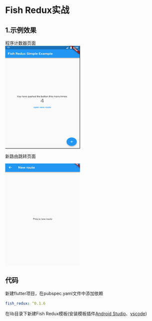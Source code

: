 # Fish Redux实战

## 1.示例效果    

程序计数器页面    
<img src="pic/3-main.png"  height="330" width="240" div align=center>   

新路由跳转页面   

<img src="pic/3-second.png"  height="330" width="240" div align=center>    

## 代码    

新建flutter项目，在pubspec.yaml文件中添加依赖

```yaml
fish_redux: ^0.1.6
```

在lib目录下新建Fish Redux模板(安装模板插件[Android Studio](<https://github.com/BakerJQ/FishReduxTemplateForAS>)、[vscode](<https://github.com/huangjianke/fish-redux-template>))

